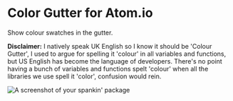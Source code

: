 # Color Gutter for Atom.io

Show colour swatches in the gutter.

**Disclaimer:** I natively speak UK English so I know it should be 'Colour Gutter', I used to
argue for spelling it 'colour' in all variables and functions, but US English has become the
language of developers. There's no point having a bunch of variables and functions spelt 'colour'
when all the libraries we use spell it 'color', confusion would rein.

![A screenshot of your spankin' package](https://f.cloud.github.com/assets/69169/2290250/c35d867a-a017-11e3-86be-cd7c5bf3ff9b.gif)
